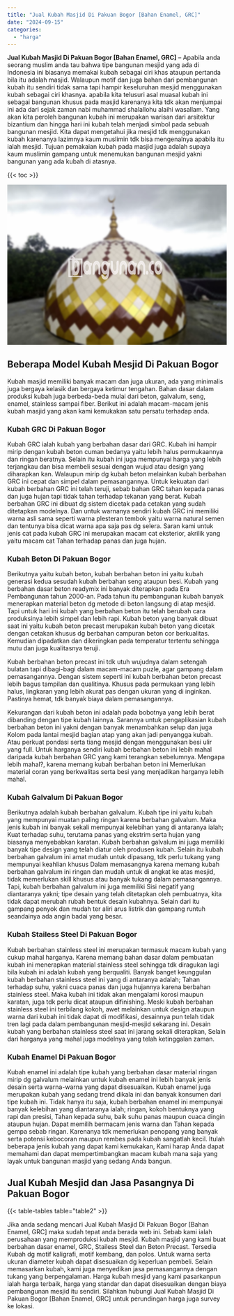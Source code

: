 ```yaml
---
title: "Jual Kubah Masjid Di Pakuan Bogor [Bahan Enamel, GRC]"
date: "2024-09-15"
categories: 
  - "harga"
---
```


**Jual Kubah Masjid Di Pakuan Bogor \[Bahan Enamel, GRC\]** – Apabila anda seorang muslim anda tau bahwa tipe bangunan mesjid yang ada di Indonesia ini biasanya memakai kubah sebagai ciri khas ataupun pertanda bila itu adalah masjid. Walaupun motif dan juga bahan dari pembangunan kubah itu sendiri tidak sama tapi hampir keseluruhan mesjid menggunakan kubah sebagai ciri khasnya. apabila kita telusuri asal muasal kubah ini sebagai bangunan khusus pada masjid karenanya kita tdk akan menjumpai ini ada dari sejak zaman nabi muhammad shalallohu alaihi wasallam. Yang akan kita peroleh bangunan kubah ini merupakan warisan dari arsitektur bizantium dan hingga hari ini kubah telah menjadi simbol pada sebuah bangunan mesjid. Kita dapat mengetahui jika mesjid tdk menggunakan kubah karenanya lazimnya kaum muslimin tdk bisa mengenalnya apabila itu ialah mesjid. Tujuan pemakaian kubah pada masjid juga adalah supaya kaum muslimin gampang untuk menemukan bangunan mesjid yakni bangunan yang ada kubah di atasnya.

{{< toc >}}

![Jual Kubah Masjid Di Pakuan Bogor [Bahan Enamel, GRC]](/images/jual-kubah-masjid-34.png)

## Beberapa Model Kubah Mesjid Di Pakuan Bogor

Kubah masjid memiliki banyak macam dan juga ukuran, ada yang minimalis juga bergaya kelasik dan bergaya ketimur tengahan. Bahan dasar dalam produksi kubah juga berbeda-beda mulai dari beton, galvalum, seng, enamel, stainless sampai fiber. Berikut ini adalah macam-macam jenis kubah masjid yang akan kami kemukakan satu persatu terhadap anda.

### Kubah GRC Di Pakuan Bogor

Kubah GRC ialah kubah yang berbahan dasar dari GRC. Kubah ini hampir mirip dengan kubah beton cuman bedanya yaitu lebih halus permukaannya dan ringan beratnya. Selain itu kubah ini juga mempunyai harga yang lebih terjangkau dan bisa membeli sesuai dengan wujud atau design yang diharapkan kan. Walaupun mirip dg kubah beton melainkan kubah berbahan GRC ini cepat dan simpel dalam pemasangannya. Untuk kekuatan dari kubah berbahan GRC ini telah teruji, sebab bahan GRC tahan kepada panas dan juga hujan tapi tidak tahan terhadap tekanan yang berat. Kubah berbahan GRC ini dibuat dg sistem dicetak pada cetakan yang sudah ditetapkan modelnya. Dan untuk warnanya sendiri kubah GRC ini memiliki warna asli sama seperti warna plesteran tembok yaitu warna natural semen dan tentunya bisa dicat warna apa saja pas dg selera. Saran kami untuk jenis cat pada kubah GRC ini merupakan macam cat eksterior, akrilik yang yaitu macam cat Tahan terhadap panas dan juga hujan.

### Kubah Beton Di Pakuan Bogor

Berikutnya yaitu kubah beton, kubah berbahan beton ini yaitu kubah generasi kedua sesudah kubah berbahan seng ataupun besi. Kubah yang berbahan dasar beton readymix ini banyak diterapkan pada Era Pembangunan tahun 2000-an. Pada tahun itu pembangunan kubah banyak menerapkan material beton dg metode di beton langsung di atap mesjid. Tapi untuk hari ini kubah yang berbahan beton itu telah berubah cara produksinya lebih simpel dan lebih rapi. Kubah beton yang banyak dibuat saat ini yaitu kubah beton precast merupakan kubah beton yang dicetak dengan cetakan khusus dg berbahan campuran beton cor berkualitas. Kemudian dipadatkan dan dikeringkan pada temperatur tertentu sehingga mutu dan juga kualitasnya teruji.

Kubah berbahan beton precast ini tdk utuh wujudnya dalam setengah bulatan tapi dibagi-bagi dalam macam-macam puzle, agar gampang dalam pemasangannya. Dengan sistem seperti ini kubah berbahan beton precast lebih bagus tampilan dan qualitinya. Khusus pada permukaan yang lebih halus, lingkaran yang lebih akurat pas dengan ukuran yang di inginkan. Pastinya hemat, tdk banyak biaya dalam pemasangannya.

Kekurangan dari kubah beton ini adalah pada bobotnya yang lebih berat dibanding dengan tipe kubah lainnya. Sarannya untuk pengaplikasian kubah berbahan beton ini yakni dengan banyak menambahkan selup dan juga Kolom pada lantai mesjid bagian atap yang akan jadi penyangga kubah. Atau perkuat pondasi serta tiang mesjid dengan menggunakan besi ulir yang full. Untuk harganya sendiri kubah berbahan beton ini lebih mahal daripada kubah berbahan GRC yang kami terangkan sebelumnya. Mengapa lebih mahal?, karena memang kubah berbahan beton ini Memerlukan material coran yang berkwalitas serta besi yang menjadikan harganya lebih mahal.

### Kubah Galvalum Di Pakuan Bogor

Berikutnya adalah kubah berbahan galvalum. Kubah tipe ini yaitu kubah yang mempunyai muatan paling ringan karena berbahan galvalum. Maka jenis kubah ini banyak sekali mempunyai kelebihan yang di antaranya ialah; Kuat terhadap suhu, terutama panas yang ekstrim serta hujan yang biasanya menyebabkan karatan. Kubah berbahan galvalum ini juga memiliki banyak tipe design yang telah diatur oleh produsen kubah. Selain itu kubah berbahan galvalum ini amat mudah untuk dipasang, tdk perlu tukang yang mempunyai keahlian khusus Dalam memasangnya karena memang kubah berbahan galvalum ini ringan dan mudah untuk di angkat ke atas mesjid, tidak memerlukan skill khusus atau banyak tukang dalam pemasangannya. Tapi, kubah berbahan galvalum ini juga memiliki Sisi negatif yang diantaranya yakni; tipe desain yang telah ditetapkan oleh pembuatnya, kita tidak dapat merubah rubah bentuk desain kubahnya. Selain dari itu gampang penyok dan mudah ter aliri arus listrik dan gampang runtuh seandainya ada angin badai yang besar.

### Kubah Stailess Steel Di Pakuan Bogor

Kubah berbahan stainless steel ini merupakan termasuk macam kubah yang cukup mahal harganya. Karena memang bahan dasar dalam pembuatan kubah ini menerapkan material stainless steel sehingga tdk diragukan lagi bila kubah ini adalah kubah yang berqualiti. Banyak banget keunggulan kubah berbahan stainless steel ini yang di antaranya adalah; Tahan terhadap suhu, yakni cuaca panas dan juga hujannya karena berbahan stainless steel. Maka kubah ini tidak akan mengalami korosi maupun karatan, juga tdk perlu dicat ataupun difinishing. Meski kubah berbahan stainless steel ini terbilang kokoh, awet melainkan untuk design ataupun warna dari kubah ini tidak dapat di modifikasi, desainnya pun telah tidak tren lagi pada dalam pembangunan mesjid-mesjid sekarang ini. Desain kubah yang berbahan stainless steel saat ini jarang sekali diterapkan, Selain dari harganya yang mahal juga modelnya yang telah ketinggalan zaman.

### Kubah Enamel Di Pakuan Bogor

Kubah enamel ini adalah tipe kubah yang berbahan dasar material ringan mirip dg galvalum melainkan untuk kubah enamel ini lebih banyak jenis desain serta warna-warna yang dapat disesuaikan. Kubah enamel juga merupakan kubah yang sedang trend dikala ini dan banyak konsumen dari tipe kubah ini. Tidak hanya itu saja, kubah berbahan enamel ini mempunyai banyak kelebihan yang diantaranya ialah; ringan, kokoh bentuknya yang rapi dan presisi, Tahan kepada suhu, baik suhu panas maupun cuaca dingin ataupun hujan. Dapat memilih bermacam jenis warna dan Tahan kepada gempa sebab ringan. Karenanya tdk memerlukan penopang yang banyak serta potensi kebocoran maupun rembes pada kubah sangatlah kecil. Itulah beberapa jenis kubah yang dapat kami kemukakan, Kami harap Anda dapat memahami dan dapat mempertimbangkan macam kubah mana saja yang layak untuk bangunan masjid yang sedang Anda bangun.

## Jual Kubah Mesjid dan Jasa Pasangnya Di Pakuan Bogor

{{< table-tables table="table2" >}}

Jika anda sedang mencari Jual Kubah Masjid Di Pakuan Bogor \[Bahan Enamel, GRC\] maka sudah tepat anda berada web ini. Sebab kami ialah perusahaan yang memproduksi kubah mesjid. Kubah masjid yang kami buat berbahan dasar enamel, GRC, Stailess Steel dan Beton Precast. Tersedia Kubah dg motif kaligrafi, motif kembang, dan polos. Untuk warna serta ukuran diameter kubah dapat disesuaikan dg keperluan pembeli. Selain memasarkan kubah, kami juga menyedikan jasa pemasangannya dengan tukang yang berpengalaman. Harga kubah mesjid yang kami pasarkanpun ialah harga terbaik, harga yang standar dan dapat disesuaikan dengan biaya pembangunan mesjid itu sendiri. Silahkan hubungi Jual Kubah Masjid Di Pakuan Bogor \[Bahan Enamel, GRC\] untuk perundingan harga juga survey ke lokasi.
